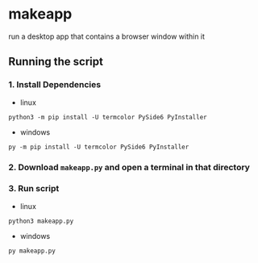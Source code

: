# makeapp

run a desktop app that contains a browser window within it

## Running the script

### 1. Install Dependencies

- linux

```
python3 -m pip install -U termcolor PySide6 PyInstaller
```

- windows

```
py -m pip install -U termcolor PySide6 PyInstaller
```

### 2. Download `makeapp.py` and open a terminal in that directory

### 3. Run script

- linux

```
python3 makeapp.py
```

- windows

```
py makeapp.py
```
